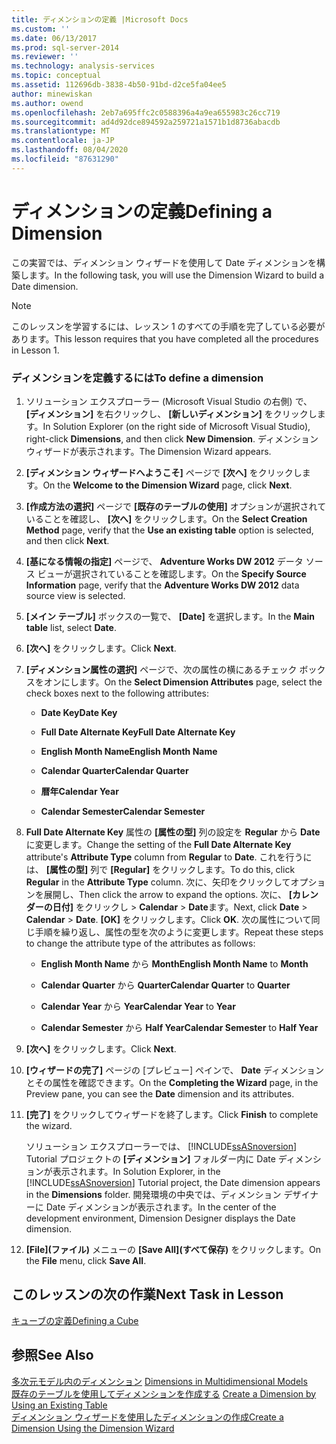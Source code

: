 ```yaml
---
title: ディメンションの定義 |Microsoft Docs
ms.custom: ''
ms.date: 06/13/2017
ms.prod: sql-server-2014
ms.reviewer: ''
ms.technology: analysis-services
ms.topic: conceptual
ms.assetid: 112696db-3838-4b50-91bd-d2ce5fa04ee5
author: minewiskan
ms.author: owend
ms.openlocfilehash: 2eb7a695ffc2c0588396a4a9ea655983c26cc719
ms.sourcegitcommit: ad4d92dce894592a259721a1571b1d8736abacdb
ms.translationtype: MT
ms.contentlocale: ja-JP
ms.lasthandoff: 08/04/2020
ms.locfileid: "87631290"
---
```

# <a name="defining-a-dimension"></a><span data-ttu-id="96660-102">ディメンションの定義</span><span class="sxs-lookup"><span data-stu-id="96660-102">Defining a Dimension</span></span>
  <span data-ttu-id="96660-103">この実習では、ディメンション ウィザードを使用して Date ディメンションを構築します。</span><span class="sxs-lookup"><span data-stu-id="96660-103">In the following task, you will use the Dimension Wizard to build a Date dimension.</span></span>  
  
> [!NOTE]  
>  <span data-ttu-id="96660-104">このレッスンを学習するには、レッスン 1 のすべての手順を完了している必要があります。</span><span class="sxs-lookup"><span data-stu-id="96660-104">This lesson requires that you have completed all the procedures in Lesson 1.</span></span>  
  
### <a name="to-define-a-dimension"></a><span data-ttu-id="96660-105">ディメンションを定義するには</span><span class="sxs-lookup"><span data-stu-id="96660-105">To define a dimension</span></span>  
  
1.  <span data-ttu-id="96660-106">ソリューション エクスプローラー (Microsoft Visual Studio の右側) で、 **[ディメンション]** を右クリックし、 **[新しいディメンション]** をクリックします。</span><span class="sxs-lookup"><span data-stu-id="96660-106">In Solution Explorer (on the right side of Microsoft Visual Studio), right-click **Dimensions**, and then click **New Dimension**.</span></span> <span data-ttu-id="96660-107">ディメンション ウィザードが表示されます。</span><span class="sxs-lookup"><span data-stu-id="96660-107">The Dimension Wizard appears.</span></span>  
  
2.  <span data-ttu-id="96660-108">**[ディメンション ウィザードへようこそ]** ページで **[次へ]** をクリックします。</span><span class="sxs-lookup"><span data-stu-id="96660-108">On the **Welcome to the Dimension Wizard** page, click **Next**.</span></span>  
  
3.  <span data-ttu-id="96660-109">**[作成方法の選択]** ページで **[既存のテーブルの使用]** オプションが選択されていることを確認し、 **[次へ]** をクリックします。</span><span class="sxs-lookup"><span data-stu-id="96660-109">On the **Select Creation Method** page, verify that the **Use an existing table** option is selected, and then click **Next**.</span></span>  
  
4.  <span data-ttu-id="96660-110">**[基になる情報の指定]** ページで、 **Adventure Works DW 2012** データ ソース ビューが選択されていることを確認します。</span><span class="sxs-lookup"><span data-stu-id="96660-110">On the **Specify Source Information** page, verify that the **Adventure Works DW 2012** data source view is selected.</span></span>  
  
5.  <span data-ttu-id="96660-111">**[メイン テーブル]** ボックスの一覧で、 **[Date]** を選択します。</span><span class="sxs-lookup"><span data-stu-id="96660-111">In the **Main table** list, select **Date**.</span></span>  
  
6.  <span data-ttu-id="96660-112">**[次へ]** をクリックします。</span><span class="sxs-lookup"><span data-stu-id="96660-112">Click **Next**.</span></span>  
  
7.  <span data-ttu-id="96660-113">**[ディメンション属性の選択]** ページで、次の属性の横にあるチェック ボックスをオンにします。</span><span class="sxs-lookup"><span data-stu-id="96660-113">On the **Select Dimension Attributes** page, select the check boxes next to the following attributes:</span></span>  
  
    -   <span data-ttu-id="96660-114">**Date Key**</span><span class="sxs-lookup"><span data-stu-id="96660-114">**Date Key**</span></span>  
  
    -   <span data-ttu-id="96660-115">**Full Date Alternate Key**</span><span class="sxs-lookup"><span data-stu-id="96660-115">**Full Date Alternate Key**</span></span>  
  
    -   <span data-ttu-id="96660-116">**English Month Name**</span><span class="sxs-lookup"><span data-stu-id="96660-116">**English Month Name**</span></span>  
  
    -   <span data-ttu-id="96660-117">**Calendar Quarter**</span><span class="sxs-lookup"><span data-stu-id="96660-117">**Calendar Quarter**</span></span>  
  
    -   <span data-ttu-id="96660-118">**暦年**</span><span class="sxs-lookup"><span data-stu-id="96660-118">**Calendar Year**</span></span>  
  
    -   <span data-ttu-id="96660-119">**Calendar Semester**</span><span class="sxs-lookup"><span data-stu-id="96660-119">**Calendar Semester**</span></span>  
  
8.  <span data-ttu-id="96660-120">**Full Date Alternate Key** 属性の **[属性の型]** 列の設定を **Regular** から **Date**に変更します。</span><span class="sxs-lookup"><span data-stu-id="96660-120">Change the setting of the **Full Date Alternate Key** attribute's **Attribute Type** column from **Regular** to **Date**.</span></span> <span data-ttu-id="96660-121">これを行うには、 **[属性の型]** 列で **[Regular]** をクリックします。</span><span class="sxs-lookup"><span data-stu-id="96660-121">To do this, click **Regular** in the **Attribute Type** column.</span></span> <span data-ttu-id="96660-122">次に、矢印をクリックしてオプションを展開し、</span><span class="sxs-lookup"><span data-stu-id="96660-122">Then click the arrow to expand the options.</span></span> <span data-ttu-id="96660-123">次に、 **[カレンダーの日付]** をクリックし  >  **Calendar**  >  **Date**ます。</span><span class="sxs-lookup"><span data-stu-id="96660-123">Next, click **Date** > **Calendar** > **Date**.</span></span> <span data-ttu-id="96660-124">**[OK]** をクリックします。</span><span class="sxs-lookup"><span data-stu-id="96660-124">Click **OK**.</span></span> <span data-ttu-id="96660-125">次の属性について同じ手順を繰り返し、属性の型を次のように変更します。</span><span class="sxs-lookup"><span data-stu-id="96660-125">Repeat these steps to change the attribute type of the attributes as follows:</span></span>  
  
    -   <span data-ttu-id="96660-126">**English Month Name** から **Month**</span><span class="sxs-lookup"><span data-stu-id="96660-126">**English Month Name** to **Month**</span></span>  
  
    -   <span data-ttu-id="96660-127">**Calendar Quarter** から **Quarter**</span><span class="sxs-lookup"><span data-stu-id="96660-127">**Calendar Quarter** to **Quarter**</span></span>  
  
    -   <span data-ttu-id="96660-128">**Calendar Year** から **Year**</span><span class="sxs-lookup"><span data-stu-id="96660-128">**Calendar Year** to **Year**</span></span>  
  
    -   <span data-ttu-id="96660-129">**Calendar Semester** から **Half Year**</span><span class="sxs-lookup"><span data-stu-id="96660-129">**Calendar Semester** to **Half Year**</span></span>  
  
9. <span data-ttu-id="96660-130">**[次へ]** をクリックします。</span><span class="sxs-lookup"><span data-stu-id="96660-130">Click **Next**.</span></span>  
  
10. <span data-ttu-id="96660-131">**[ウィザードの完了]** ページの [プレビュー] ペインで、 **Date** ディメンションとその属性を確認できます。</span><span class="sxs-lookup"><span data-stu-id="96660-131">On the **Completing the Wizard** page, in the Preview pane, you can see the **Date** dimension and its attributes.</span></span>  
  
11. <span data-ttu-id="96660-132">**[完了]** をクリックしてウィザードを終了します。</span><span class="sxs-lookup"><span data-stu-id="96660-132">Click **Finish** to complete the wizard.</span></span>  
  
     <span data-ttu-id="96660-133">ソリューション エクスプローラーでは、 [!INCLUDE[ssASnoversion](../includes/ssasnoversion-md.md)] Tutorial プロジェクトの **[ディメンション]** フォルダー内に Date ディメンションが表示されます。</span><span class="sxs-lookup"><span data-stu-id="96660-133">In Solution Explorer, in the [!INCLUDE[ssASnoversion](../includes/ssasnoversion-md.md)] Tutorial project, the Date dimension appears in the **Dimensions** folder.</span></span> <span data-ttu-id="96660-134">開発環境の中央では、ディメンション デザイナーに Date ディメンションが表示されます。</span><span class="sxs-lookup"><span data-stu-id="96660-134">In the center of the development environment, Dimension Designer displays the Date dimension.</span></span>  
  
12. <span data-ttu-id="96660-135">**[File]\(ファイル\)** メニューの **[Save All]\(すべて保存\)** をクリックします。</span><span class="sxs-lookup"><span data-stu-id="96660-135">On the **File** menu, click **Save All**.</span></span>  
  
## <a name="next-task-in-lesson"></a><span data-ttu-id="96660-136">このレッスンの次の作業</span><span class="sxs-lookup"><span data-stu-id="96660-136">Next Task in Lesson</span></span>  
 [<span data-ttu-id="96660-137">キューブの定義</span><span class="sxs-lookup"><span data-stu-id="96660-137">Defining a Cube</span></span>](lesson-2-2-defining-a-cube.md)  
  
## <a name="see-also"></a><span data-ttu-id="96660-138">参照</span><span class="sxs-lookup"><span data-stu-id="96660-138">See Also</span></span>  
 <span data-ttu-id="96660-139">[多次元モデル内のディメンション](multidimensional-models/dimensions-in-multidimensional-models.md) </span><span class="sxs-lookup"><span data-stu-id="96660-139">[Dimensions in Multidimensional Models](multidimensional-models/dimensions-in-multidimensional-models.md) </span></span>  
 <span data-ttu-id="96660-140">[既存のテーブルを使用してディメンションを作成する](multidimensional-models/create-a-dimension-by-using-an-existing-table.md) </span><span class="sxs-lookup"><span data-stu-id="96660-140">[Create a Dimension by Using an Existing Table](multidimensional-models/create-a-dimension-by-using-an-existing-table.md) </span></span>  
 [<span data-ttu-id="96660-141">ディメンション ウィザードを使用したディメンションの作成</span><span class="sxs-lookup"><span data-stu-id="96660-141">Create a Dimension Using the Dimension Wizard</span></span>](multidimensional-models/create-a-dimension-using-the-dimension-wizard.md)  
  
  
